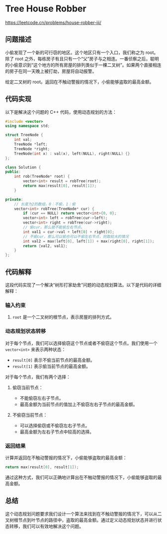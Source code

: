 # Tree House Robber

https://leetcode.cn/problems/house-robber-iii/

## 问题描述

小偷发现了一个新的可行窃的地区。这个地区只有一个入口，我们称之为 root。除了 root 之外，每栋房子有且只有一个“父”房子与之相连。一番侦察之后，聪明的小偷意识到“这个地方的所有房屋的排列类似于一棵二叉树”。如果两个直接相连的房子在同一天晚上被打劫，房屋将自动报警。

给定二叉树的 root。返回在不触动警报的情况下，小偷能够盗取的最高金额。

## 代码实现

以下是解决这个问题的 C++ 代码，使用动态规划的方法：

```cpp
#include <vector>
using namespace std;

struct TreeNode {
    int val;
    TreeNode *left;
    TreeNode *right;
    TreeNode(int x) : val(x), left(NULL), right(NULL) {}
};

class Solution {
public:
    int rob(TreeNode* root) {
        vector<int> result = robTree(root);
        return max(result[0], result[1]);
    }

private:
    // 长度为2的数组，0：不偷，1：偷
    vector<int> robTree(TreeNode* cur) {
        if (cur == NULL) return vector<int>{0, 0};
        vector<int> left = robTree(cur->left);
        vector<int> right = robTree(cur->right);
        // 偷cur，那么就不能偷左右节点。
        int val1 = cur->val + left[0] + right[0];
        // 不偷cur，那么可以偷也可以不偷左右节点，则取较大的情况
        int val2 = max(left[0], left[1]) + max(right[0], right[1]);
        return {val2, val1};
    }
};
```

## 代码解释

这段代码实现了一个解决“树形打家劫舍”问题的动态规划算法。以下是代码的详细解释：

### 输入约束

1. `root` 是一个二叉树的根节点，表示房屋的排列方式。

### 动态规划状态转移

对于每个节点，我们可以选择偷窃这个节点或者不偷窃这个节点。我们使用一个 `vector<int>` 来表示两种状态：

- `result[0]` 表示不偷当前节点的最高金额。
- `result[1]` 表示偷当前节点的最高金额。

对于每个节点，我们有两个选择：

1. 偷窃当前节点：
   - 不能偷窃左右子节点。
   - 最高金额为当前节点的值加上不偷窃左右子节点的最高金额。

2. 不偷窃当前节点：
   - 可以选择偷窃或不偷窃左右子节点。
   - 最高金额为左右子节点中较高的选择。

### 返回结果

计算并返回在不触动警报的情况下，小偷能够盗取的最高金额：

```cpp
return max(result[0], result[1]);
```

通过这种方式，我们可以正确地计算出在不触动警报的情况下，小偷能够盗取的最高金额。

## 总结

这个动态规划问题要求我们设计一个算法来找到在不触动警报的情况下，可以从二叉树根节点到叶节点的路径中，盗取的最高金额。通过定义动态规划状态并进行状态转移，我们可以有效地解决这个问题。
